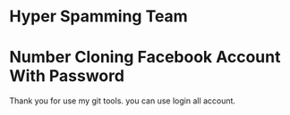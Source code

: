 # Hyper Spamming Team
# Number Cloning Facebook Account With Password
Thank you for use my git tools.
you can use login all account.
